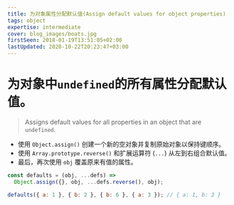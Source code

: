 ```yaml
---
title: 为对象属性分配默认值(Assign default values for object properties)
tags: object
expertise: intermediate
cover: blog_images/boats.jpg
firstSeen: 2018-01-19T13:51:05+02:00
lastUpdated: 2020-10-22T20:23:47+03:00
---
```


# 为对象中`undefined`的所有属性分配默认值。
> Assigns default values for all properties in an object that are `undefined`.

- 使用 `Object.assign()` 创建一个新的空对象并复制原始对象以保持键顺序。
- 使用 `Array.prototype.reverse()` 和扩展运算符 (`...`) 从左到右组合默认值。
- 最后，再次使用 `obj` 覆盖原来有值的属性。

```js
const defaults = (obj, ...defs) =>
  Object.assign({}, obj, ...defs.reverse(), obj);
```

```js
defaults({ a: 1 }, { b: 2 }, { b: 6 }, { a: 3 }); // { a: 1, b: 2 }
```
